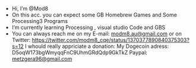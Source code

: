 -  Hi, I’m @Mod8
-  On this acc. you can expect some GB Homebrew Games and Some Processing3 Programs
-  I’m currently learning Processing , visual studio Code and GBS
-  You can always reach me on my E-mail: modm8.au@gmail.com or on Twitter: https://twitter.com/modm8_cqe/status/1370377890840375303?s=12
I whould really appriciate a donation:
My Dogecoin adress: D5oqW173bgWmyqqFnC9UhmGRdQdp9GkTkZ
Paypal: metzgera96@gmail.com
